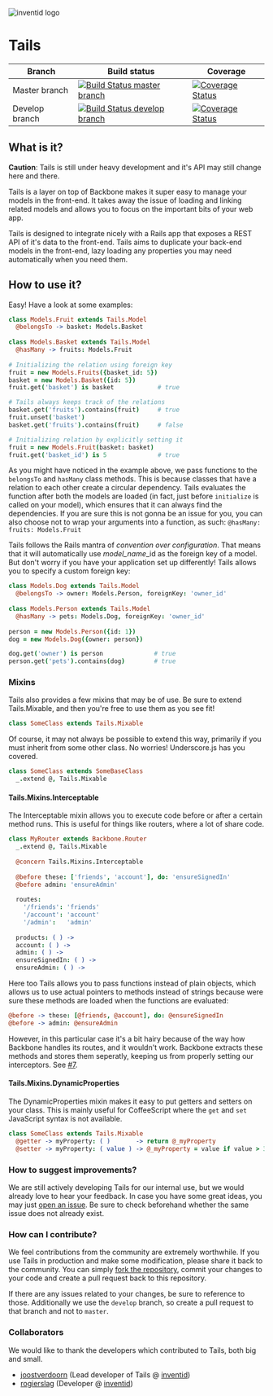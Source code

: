 ![inventid logo](https://s3-eu-west-1.amazonaws.com/static-inventid-nl/content/img/logo.png)

# Tails

|Branch|Build status|Coverage|
|----|----|---|
|Master branch|[![Build Status master branch](https://travis-ci.org/inventid/tails.svg?branch=master)](https://travis-ci.org/inventid/tails)|[![Coverage Status](http://img.shields.io/coveralls/inventid/tails/master.svg)](https://coveralls.io/r/inventid/tails?branch=master)
|Develop branch|[![Build Status develop branch](https://travis-ci.org/inventid/tails.svg?branch=develop)](https://travis-ci.org/inventid/tails)|[![Coverage Status](http://img.shields.io/coveralls/inventid/tails/develop.svg)](https://coveralls.io/r/inventid/tails?branch=develop)|

## What is it?

**Caution**: Tails is still under heavy development and it's API may still change here and there.

Tails is a layer on top of Backbone makes it super easy to manage your models in the front-end. It takes away the issue of loading and linking related models and allows you to focus on the important bits of your web app. 

Tails is designed to integrate nicely with a Rails app that exposes a REST API of it's data to the front-end. Tails aims to duplicate your back-end models in the front-end, lazy loading any properties you may need automatically when you need them.

## How to use it?

Easy! Have a look at some examples:

```CoffeeScript
class Models.Fruit extends Tails.Model
  @belongsTo -> basket: Models.Basket
  
class Models.Basket extends Tails.Model
  @hasMany -> fruits: Models.Fruit
  
# Initializing the relation using foreign key
fruit = new Models.Fruits({basket_id: 5})
basket = new Models.Basket({id: 5})
fruit.get('basket') is basket            # true

# Tails always keeps track of the relations 
basket.get('fruits').contains(fruit)     # true
fruit.unset('basket')
basket.get('fruits').contains(fruit)     # false

# Initializing relation by explicitly setting it
fruit = new Models.Fruit(basket: basket)
fruit.get('basket_id') is 5              # true
```
As you might have noticed in the example above, we pass functions to the `belongsTo` and `hasMany` class methods. This is because classes that have a relation to each other create a circular dependency. Tails evaluates the function after both the models are loaded (in fact, just before `initialize` is called on your model), which ensures that it can always find the dependencies. If you are sure this is not gonna be an issue for you, you can also choose not to wrap your arguments into a function, as such: `@hasMany: fruits: Models.Fruit`


Tails follows the Rails mantra of *convention over configuration*. That means that it will automatically use *model_name*_id as the foreign key of a model. But don't worry if you have your application set up differently! Tails allows you to specify a custom foreign key:

```CoffeeScript
class Models.Dog extends Tails.Model
  @belongsTo -> owner: Models.Person, foreignKey: 'owner_id'
  
class Models.Person extends Tails.Model
  @hasMany -> pets: Models.Dog, foreignKey: 'owner_id'
  
person = new Models.Person({id: 1})
dog = new Models.Dog({owner: person})

dog.get('owner') is person              # true
person.get('pets').contains(dog)        # true
```

### Mixins

Tails also provides a few mixins that may be of use. Be sure to extend Tails.Mixable, and then you're free to use them as you see fit!
```CoffeeScript
class SomeClass extends Tails.Mixable
```

Of course, it may not always be possible to extend this way, primarily if you must inherit from some other class. No worries! Underscore.js has you covered.
```CoffeeScript
class SomeClass extends SomeBaseClass
  _.extend @, Tails.Mixable
```

#### Tails.Mixins.Interceptable
The Interceptable mixin allows you to execute code before or after a certain method runs. This is useful for things like routers, where a lot of share code.

```CoffeeScript
class MyRouter extends Backbone.Router
  _.extend @, Tails.Mixable
  
  @concern Tails.Mixins.Interceptable
  
  @before these: ['friends', 'account'], do: 'ensureSignedIn'
  @before admin: 'ensureAdmin'
  
  routes: 
    '/friends': 'friends'
    '/account': 'account'
    '/admin':   'admin'
  
  products: ( ) ->
  account: ( ) ->
  admin: ( ) ->
  ensureSignedIn: ( ) ->
  ensureAdmin: ( ) ->
```
Here too Tails allows you to pass functions instead of plain objects, which allows us to use actual pointers to methods instead of strings because were sure these methods are loaded when the functions are evaluated: 
```CoffeeScript
@before -> these: [@friends, @account], do: @ensureSignedIn
@before -> admin: @ensureAdmin
```
However, in this particular case it's a bit hairy because of the way how Backbone handles its routes, and it wouldn't work. Backbone extracts these methods and stores them seperatly, keeping us from properly setting our interceptors. See [#7](https://github.com/inventid/tails/issues/7).

#### Tails.Mixins.DynamicProperties
The DynamicProperties mixin makes it easy to put getters and setters on your class. This is mainly useful for CoffeeScript where the `get` and `set` JavaScript syntax is not available.

```CoffeeScript
class SomeClass extends Tails.Mixable
  @getter -> myProperty: ( )       -> return @_myProperty
  @setter -> myProperty: ( value ) -> @_myProperty = value if value > 3
```

### How to suggest improvements?

We are still actively developing Tails for our internal use, but we would already love to hear your feedback. In case you have some great ideas, you may just [open an issue](https://github.com/inventid/tails/issues/new). Be sure to check beforehand whether the same issue does not already exist.

### How can I contribute?

We feel contributions from the community are extremely worthwhile. If you use Tails in production and make some modification, please share it back to the community. You can simply [fork the repository](/inventid/tails/fork), commit your changes to your code and create a pull request back to this repository.

If there are any issues related to your changes, be sure to reference to those. Additionally we use the `develop` branch, so create a pull request to that branch and not to `master`.

### Collaborators

We would like to thank the developers which contributed to Tails, both big and small.

- [joostverdoorn](https://github.com/joostverdoorn) (Lead developer of Tails @ [inventid](http://www.inventid.nl))
- [rogierslag](https://github.com/rogierslag) (Developer @ [inventid](http://www.inventid.nl))


